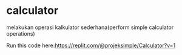 # calculator
melakukan operasi kalkulator sederhana(perform simple calculator operations)

Run this code here:https://replit.com/@projeksimple/Calculator?v=1
